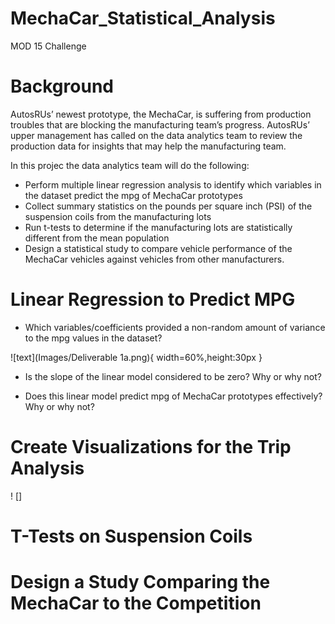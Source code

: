 # MechaCar_Statistical_Analysis
MOD 15 Challenge
# Background
AutosRUs’ newest prototype, the MechaCar, is suffering from production troubles that are blocking the manufacturing team’s progress. AutosRUs’ upper management has called on the data analytics team to review the production data for insights that may help the manufacturing team.

In this projec the data analytics team will do the following:

  * Perform multiple linear regression analysis to identify which variables in the dataset predict the mpg of MechaCar prototypes
  * Collect summary statistics on the pounds per square inch (PSI) of the suspension coils from the manufacturing lots
  * Run t-tests to determine if the manufacturing lots are statistically different from the mean population
  * Design a statistical study to compare vehicle performance of the MechaCar vehicles against vehicles from other manufacturers. 


# Linear Regression to Predict MPG
  * Which variables/coefficients provided a non-random amount of variance to the mpg values in the dataset?

![text](Images/Deliverable 1a.png){ width=60%,height:30px }


  * Is the slope of the linear model considered to be zero? Why or why not?


  * Does this linear model predict mpg of MechaCar prototypes effectively? Why or why not?



# Create Visualizations for the Trip Analysis
 ! []

# T-Tests on Suspension Coils



# Design a Study Comparing the MechaCar to the Competition
